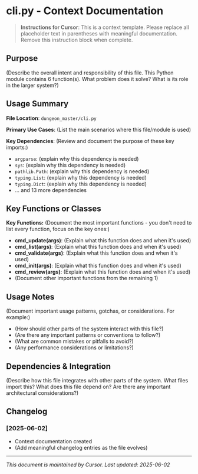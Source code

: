 # cli.py - Context Documentation

> **Instructions for Cursor**: This is a context template. Please replace all placeholder text in parentheses with meaningful documentation. Remove this instruction block when complete.

## Purpose

(Describe the overall intent and responsibility of this file. This Python module contains 6 function(s). What problem does it solve? What is its role in the larger system?)

## Usage Summary

**File Location**: `dungeon_master/cli.py`

**Primary Use Cases**:
(List the main scenarios where this file/module is used)

**Key Dependencies**:
(Review and document the purpose of these key imports:)
- `argparse`: (explain why this dependency is needed)
- `sys`: (explain why this dependency is needed)
- `pathlib.Path`: (explain why this dependency is needed)
- `typing.List`: (explain why this dependency is needed)
- `typing.Dict`: (explain why this dependency is needed)
- ... and 13 more dependencies

## Key Functions or Classes

**Key Functions:**
(Document the most important functions - you don't need to list every function, focus on the key ones:)
- **cmd_update(args)**: (Explain what this function does and when it's used)
- **cmd_list(args)**: (Explain what this function does and when it's used)
- **cmd_validate(args)**: (Explain what this function does and when it's used)
- **cmd_init(args)**: (Explain what this function does and when it's used)
- **cmd_review(args)**: (Explain what this function does and when it's used)
- (Document other important functions from the remaining 1)


## Usage Notes

(Document important usage patterns, gotchas, or considerations. For example:)
- (How should other parts of the system interact with this file?)
- (Are there any important patterns or conventions to follow?)
- (What are common mistakes or pitfalls to avoid?)
- (Any performance considerations or limitations?)

## Dependencies & Integration

(Describe how this file integrates with other parts of the system. What files import this? What does this file depend on? Are there any important architectural considerations?)

## Changelog

### [2025-06-02]
- Context documentation created
- (Add meaningful changelog entries as the file evolves)

---
*This document is maintained by Cursor. Last updated: 2025-06-02*
